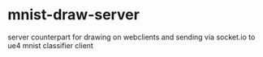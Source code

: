 # mnist-draw-server
server counterpart for drawing on webclients and sending via socket.io to ue4 mnist classifier client
